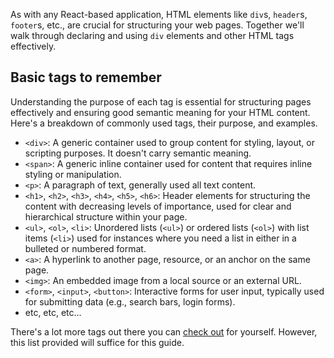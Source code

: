 As with any React-based application, HTML elements like `div`s, `header`s, `footer`s, etc., are crucial for structuring your web pages. Together we'll walk through declaring and using `div` elements and other HTML tags effectively.

## Basic tags to remember

Understanding the purpose of each tag is essential for structuring pages effectively and ensuring good semantic meaning for your HTML content. Here's a breakdown of commonly used tags, their purpose, and examples.

* `<div>`: A generic container used to group content for styling, layout, or scripting purposes. It doesn't carry semantic meaning.
* `<span>`: A generic inline container used for content that requires inline styling or manipulation.
* `<p>`: A paragraph of text, generally used all text content.
* `<h1>`, `<h2>`, `<h3>`, `<h4>`, `<h5>`, `<h6>`: Header elements for structuring the content with decreasing levels of importance, used for clear and hierarchical structure within your page.
* `<ul>`, `<ol>`, `<li>`: Unordered lists (`<ul>`) or ordered lists (`<ol>`) with list items (`<li>`) used for instances where you need a list in either in a bulleted or numbered format.
* `<a>`: A hyperlink to another page, resource, or an anchor on the same page.
* `<img>`: An embedded image from a local source or an external URL.
* `<form>`, `<input>`, `<button>`: Interactive forms for user input, typically used for submitting data (e.g., search bars, login forms).
* etc, etc, etc...

There's a lot more tags out there you can [check out](https://developer.mozilla.org/en-US/docs/Web/HTML/Element) for yourself. However, this list provided will suffice for this guide.

